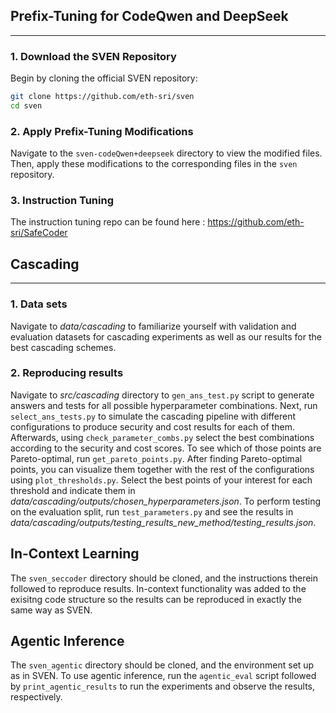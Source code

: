 ## Prefix-Tuning for CodeQwen and DeepSeek
---

### 1. Download the SVEN Repository

Begin by cloning the official SVEN repository:

```bash
git clone https://github.com/eth-sri/sven
cd sven
```


### 2. Apply Prefix-Tuning Modifications

Navigate to the `sven-codeQwen+deepseek` directory to view the modified files.  
Then, apply these modifications to the corresponding files in the `sven` repository.


### 3. Instruction Tuning 

The instruction tuning repo can be found here : https://github.com/eth-sri/SafeCoder

## Cascading
---

### 1. Data sets

Navigate to *data/cascading* to familiarize yourself with validation and evaluation datasets for cascading experiments as well as our results for the best cascading schemes.

### 2. Reproducing results

Navigate to *src/cascading* directory to `gen_ans_test.py` script to generate answers and tests for all possible hyperparameter combinations. Next, run `select_ans_tests.py` to simulate the cascading pipeline with different configurations to produce security and cost results for each of them. Afterwards, using `check_parameter_combs.py` select the best combinations according to the security and cost scores. To see which of those points are Pareto-optimal, run `get_pareto_points.py`. After finding Pareto-optimal points, you can visualize them together with the rest of the configurations using `plot_thresholds.py`. Select the best points of your interest for each threshold and indicate them in *data/cascading/outputs/chosen_hyperparameters.json*. To perform testing on the evaluation split, run `test_parameters.py` and see the results in *data/cascading/outputs/testing_results_new_method/testing_results.json*.

## In-Context Learning

The `sven_seccoder` directory should be cloned, and the instructions therein followed to reproduce results. In-context functionality was added to the exisitng code structure so the results can be reproduced in exactly the same way as SVEN.

## Agentic Inference

The `sven_agentic` directory should be cloned, and the environment set up as in SVEN. To use agentic inference, run the `agentic_eval` script followed by `print_agentic_results` to run the experiments and observe the results, respectively.


